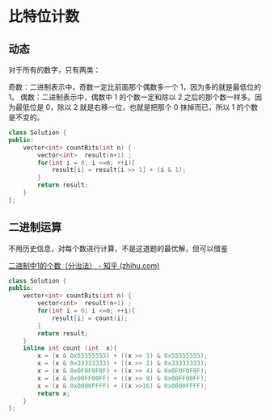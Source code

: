 # 比特位计数

## 动态

对于所有的数字，只有两类：

奇数：二进制表示中，奇数一定比前面那个偶数多一个 1，因为多的就是最低位的 1。
 偶数：二进制表示中，偶数中 1 的个数一定和除以 2 之后的那个数一样多。因为最低位是 0，除以 2 就是右移一位，也就是把那个 0 抹掉而已，所以 1 的个数是不变的。
     

```cc
class Solution {
public:
    vector<int> countBits(int n) {
        vector<int>  result(n+1) ;
        for(int i = 0; i <=n; ++i){
            result[i] = result[i >> 1] + (i & 1);
        }
        return result;
    }
};
```



## 二进制运算 

不用历史信息，对每个数进行计算，不是这道题的最优解，但可以借鉴

[二进制中1的个数（分治法） - 知乎 (zhihu.com)](https://zhuanlan.zhihu.com/p/147862695)

```cc
class Solution {
public:
    vector<int> countBits(int n) {
        vector<int>  result(n+1) ;
        for(int i = 0; i <=n; ++i){
            result[i] = count(i);
        }
        return result;
    }
    inline int count (int  x){
        x = (x & 0x55555555) + ((x >> 1) & 0x55555555);
        x = (x & 0x33333333) + ((x >> 2) & 0x33333333);
        x = (x & 0x0F0F0F0F) + ((x >> 4) & 0x0F0F0F0F);
        x = (x & 0x00FF00FF) + ((x >> 8) & 0x00FF00FF);
        x = (x & 0x0000FFFF) + ((x >>16) & 0x0000FFFF);
        return x;
    }
};
```

